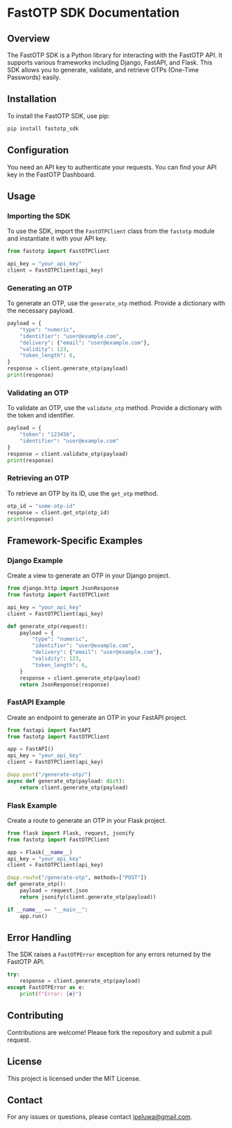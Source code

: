 
# FastOTP SDK Documentation

## Overview

The FastOTP SDK is a Python library for interacting with the FastOTP API. It supports various frameworks including Django, FastAPI, and Flask. This SDK allows you to generate, validate, and retrieve OTPs (One-Time Passwords) easily.

## Installation

To install the FastOTP SDK, use pip:

```bash
pip install fastotp_sdk
```

## Configuration

You need an API key to authenticate your requests. You can find your API key in the FastOTP Dashboard.

## Usage

### Importing the SDK

To use the SDK, import the `FastOTPClient` class from the `fastotp` module and instantiate it with your API key.

```python
from fastotp import FastOTPClient

api_key = "your_api_key"
client = FastOTPClient(api_key)
```

### Generating an OTP

To generate an OTP, use the `generate_otp` method. Provide a dictionary with the necessary payload.

```python
payload = {
    "type": "numeric",
    "identifier": "user@example.com",
    "delivery": {"email": "user@example.com"},
    "validity": 123,
    "token_length": 6,
}
response = client.generate_otp(payload)
print(response)
```

### Validating an OTP

To validate an OTP, use the `validate_otp` method. Provide a dictionary with the token and identifier.

```python
payload = {
    "token": "123456",
    "identifier": "user@example.com"
}
response = client.validate_otp(payload)
print(response)
```

### Retrieving an OTP

To retrieve an OTP by its ID, use the `get_otp` method.

```python
otp_id = "some-otp-id"
response = client.get_otp(otp_id)
print(response)
```

## Framework-Specific Examples

### Django Example

Create a view to generate an OTP in your Django project.

```python
from django.http import JsonResponse
from fastotp import FastOTPClient

api_key = "your_api_key"
client = FastOTPClient(api_key)

def generate_otp(request):
    payload = {
        "type": "numeric",
        "identifier": "user@example.com",
        "delivery": {"email": "user@example.com"},
        "validity": 123,
        "token_length": 6,
    }
    response = client.generate_otp(payload)
    return JsonResponse(response)
```

### FastAPI Example

Create an endpoint to generate an OTP in your FastAPI project.

```python
from fastapi import FastAPI
from fastotp import FastOTPClient

app = FastAPI()
api_key = "your_api_key"
client = FastOTPClient(api_key)

@app.post("/generate-otp/")
async def generate_otp(payload: dict):
    return client.generate_otp(payload)
```

### Flask Example

Create a route to generate an OTP in your Flask project.

```python
from flask import Flask, request, jsonify
from fastotp import FastOTPClient

app = Flask(__name__)
api_key = "your_api_key"
client = FastOTPClient(api_key)

@app.route("/generate-otp", methods=["POST"])
def generate_otp():
    payload = request.json
    return jsonify(client.generate_otp(payload))

if __name__ == "__main__":
    app.run()
```

## Error Handling

The SDK raises a `FastOTPError` exception for any errors returned by the FastOTP API.

```python
try:
    response = client.generate_otp(payload)
except FastOTPError as e:
    print(f"Error: {e}")
```

## Contributing

Contributions are welcome! Please fork the repository and submit a pull request.

## License

This project is licensed under the MIT License.

## Contact

For any issues or questions, please contact [ipeluwa@gmail.com](mailto:ipeluwa@gmail.com).
